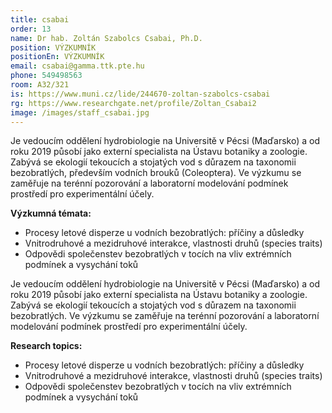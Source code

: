 ```yaml
---
title: csabai
order: 13
name: Dr hab. Zoltán Szabolcs Csabai, Ph.D.
position: VÝZKUMNÍK
positionEn: VÝZKUMNÍK
email: csabai@gamma.ttk.pte.hu
phone: 549498563
room: A32/321
is: https://www.muni.cz/lide/244670-zoltan-szabolcs-csabai
rg: https://www.researchgate.net/profile/Zoltan_Csabai2
image: /images/staff_csabai.jpg
---
```

<div class="cz">

Je vedoucím oddělení hydrobiologie na Universitě v Pécsi (Maďarsko) a od roku 2019 působí jako externí specialista na Ústavu botaniky a zoologie. Zabývá se ekologií tekoucích a stojatých vod s důrazem na taxonomii bezobratlých, především vodních brouků (Coleoptera). Ve výzkumu se zaměřuje na terénní pozorování a laboratorní modelování podmínek prostředí pro experimentální účely.

**Výzkumná témata:**

* Procesy letové disperze u vodních bezobratlých: příčiny a důsledky
* Vnitrodruhové a mezidruhové interakce, vlastnosti druhů (species traits)
* Odpovědi společenstev bezobratlých v tocích na vliv extrémních podmínek a vysychání toků

</div>

<div class="en">

Je vedoucím oddělení hydrobiologie na Universitě v Pécsi (Maďarsko) a od roku 2019 působí jako externí specialista na Ústavu botaniky a zoologie. Zabývá se ekologií tekoucích a stojatých vod s důrazem na taxonomii bezobratlých. Ve výzkumu se zaměřuje na terénní pozorování a laboratorní modelování podmínek prostředí pro experimentální účely.

**Research topics:**

* Procesy letové disperze u vodních bezobratlých: příčiny a důsledky
* Vnitrodruhové a mezidruhové interakce, vlastnosti druhů (species traits)
* Odpovědi společenstev bezobratlých v tocích na vliv extrémních podmínek a vysychání toků

</div>
